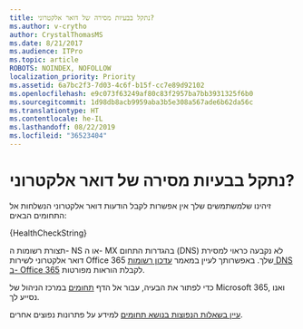 ```yaml
---
title: נתקל בבעיות מסירה של דואר אלקטרוני?
ms.author: v-crytho
author: CrystalThomasMS
ms.date: 8/21/2017
ms.audience: ITPro
ms.topic: article
ROBOTS: NOINDEX, NOFOLLOW
localization_priority: Priority
ms.assetid: 6a7bc2f3-7d03-4c6f-b15f-cc7e89d92102
ms.openlocfilehash: e9c073f63249af80c83f2957ba7bb3931325f6b0
ms.sourcegitcommit: 1d98db8acb9959aba3b5e308a567ade6b62da56c
ms.translationtype: HT
ms.contentlocale: he-IL
ms.lasthandoff: 08/22/2019
ms.locfileid: "36523404"
---
```

# <a name="having-email-delivery-issues"></a>נתקל בבעיות מסירה של דואר אלקטרוני?

זיהינו שלמשתמשים שלך אין אפשרות לקבל הודעות דואר אלקטרוני הנשלחות אל התחומים הבאים:
  
{HealthCheckString}
  
תצורת רשומות ה- NS או ה- MX בהגדרות התחום (DNS) לא נקבעה כראוי למסירת דואר אלקטרוני לשירות Office 365 שלך. באפשרותך לעיין במאמר [עדכון רשומות DNS ב- Office 365](https://support.office.com/article/Create-DNS-records-for-Office-365-when-you-manage-your-DNS-records-B0F3FDCA-8A80-4E8E-9EF3-61E8A2A9AB23.aspx) לקבלת הוראות מפורטות. 
  
כדי לפתור את הבעיה, עבור אל הדף [תחומים](https://admin.microsoft.com/adminportal/home#/Domains) במרכז הניהול של Microsoft 365, ואנו נסייע לך. 
  
[עיין בשאלות הנפוצות בנושא תחומים](https://support.office.com/article/7b7b075d-79f9-4e37-8a9e-fb60c1d95166.aspx) למידע על פתרונות נפוצים אחרים. 
  

